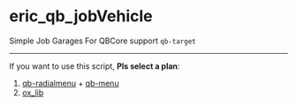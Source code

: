 # eric_qb_jobVehicle
Simple Job Garages For QBCore
support `qb-target`

---
If you want to use this script, **Pls select a plan**:
1. [qb-radialmenu](https://github.com/qbcore-framework/qb-radialmenu) + [qb-menu](https://github.com/qbcore-framework/qb-menu)
2. [ox_lib](https://github.com/overextended/ox_lib/releases/latest)
